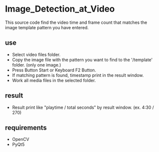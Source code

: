 # Image_Detection_at_Video
This source code find the video time and frame count that matches the image template pattern you have entered.

## use
* Select video files folder.
* Copy the image file with the pattern you want to find to the '/template' folder. (only one image.)
* Press Button Start or Keyboard F2 Button.
* If matching pattern is found, timestamp print in the result window.
* Work all media files in the selected folder.

## result
* Result print like "playtime / total seconds" by result window. (ex. 4:30 / 270)

## requirements
* OpenCV
* PyQt5
